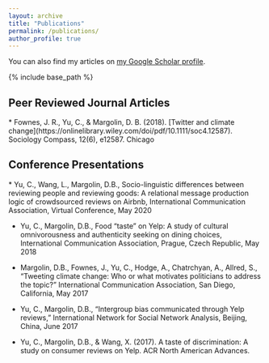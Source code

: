 ```yaml
---
layout: archive
title: "Publications"
permalink: /publications/
author_profile: true
---
```


You can also find my articles on <a href="https://scholar.google.com/citations?hl=en&user=_OrVC4MAAAAJ">my Google Scholar profile</a>.

{% include base_path %}

<h2>Peer Reviewed Journal Articles</h2>
* Fownes, J. R., Yu, C., & Margolin, D. B. (2018). [Twitter and climate change](https://onlinelibrary.wiley.com/doi/pdf/10.1111/soc4.12587). Sociology Compass, 12(6), e12587.
Chicago	

<h2>Conference Presentations</h2>
* Yu, C., Wang, L., Margolin, D.B., Socio-linguistic differences between reviewing people and reviewing goods: A relational message production logic of crowdsourced reviews on Airbnb, International Communication Association, Virtual Conference, May 2020

* Yu, C., Margolin, D.B., Food “taste” on Yelp: A study of cultural omnivorousness and authenticity seeking on dining choices, International Communication Association, Prague, Czech Republic, May 2018

* Margolin, D.B., Fownes, J., Yu, C., Hodge, A., Chatrchyan, A., Allred, S., “Tweeting climate change: Who or what motivates politicians to address the topic?” International Communication Association, San Diego, California, May 2017

* Yu, C., Margolin, D.B., “Intergroup bias communicated through Yelp reviews,” International Network for Social Network Analysis, Beijing, China, June 2017

* Yu, C., Margolin, D.B., & Wang, X. (2017). A taste of discrimination: A study on consumer reviews on Yelp. ACR North American Advances.
